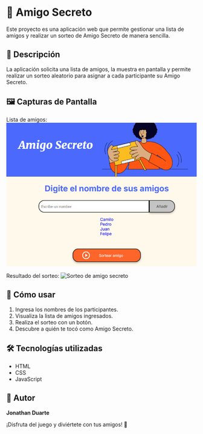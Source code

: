# 🎁 Amigo Secreto

Este proyecto es una aplicación web que permite gestionar una lista de amigos y realizar un sorteo de Amigo Secreto de manera sencilla.

## 📌 Descripción
La aplicación solicita una lista de amigos, la muestra en pantalla y permite realizar un sorteo aleatorio para asignar a cada participante su Amigo Secreto.

## 🖼 Capturas de Pantalla

Lista de amigos:
![Lista de amigos](./imagenes/lista_amigos.png)

Resultado del sorteo:
![Sorteo de amigo secreto](./imagenes/sorteo_amigo.png)

## 🚀 Cómo usar
1. Ingresa los nombres de los participantes.
2. Visualiza la lista de amigos ingresados.
3. Realiza el sorteo con un botón.
4. Descubre a quién te tocó como Amigo Secreto.

## 🛠 Tecnologías utilizadas
- HTML
- CSS
- JavaScript

## 📌 Autor
**Jonathan Duarte**

¡Disfruta del juego y diviértete con tus amigos! 🎉
